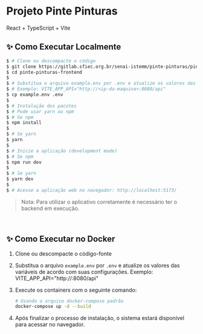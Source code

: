 # Projeto Pinte Pinturas

React + TypeScript + Vite

## ✨ Como Executar Localmente
```bash
$ # Clone ou descompacte o código
$ git clone https://gitlab.sfiec.org.br/senai-istemm/pinte-pinturas/pinte-pinturas-frontend
$ cd pinte-pinturas-frontend
$
$ # Substitua o arquivo example.env por .env e atualize os valores das variáveis de acordo com suas configurações.
$ # Exemplo: VITE_APP_API="http://<ip-da-maquina>:8080/api"
$ cp example.env .env
$
$ # Instalação dos pacotes
$ # Pode usar yarn ou npm
$ # Se npm
$ npm install
$ 
$ # Se yarn
$ yarn
$
$ # Inicie a aplicação (development mode)
$ # Se npm
$ npm run dev
$
$ # Se yarn
$ yarn dev
$
$ # Acesse a aplicação web no navegador: http://localhost:5173/
```

> Nota: Para utilizar o aplicativo corretamente é necessário ter o backend em execução.

<br />

## ✨ Como Executar no Docker

1. Clone ou descompacte o código-fonte
1. Substitua o arquivo `example.env` por `.env` e atualize os valores das variáveis de acordo com suas configurações. Exemplo: VITE_APP_API="http://<ip-da-maquina>:8080/api"
1. Execute os containers com o seguinte comando:
 
    ```bash
    # Usando o arquivo docker-compose padrão
    docker-compose up -d --build
    ```
1. Após finalizar o processo de instalação, o sistema estará disponível para acessar no navegador.

<br />



